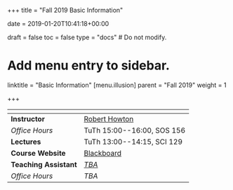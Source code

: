 +++
title = "Fall 2019 Basic Information"

date = 2019-01-20T10:41:18+00:00

draft = false
toc = false
type = "docs"  # Do not modify.

# Add menu entry to sidebar.
linktitle = "Basic Information"
[menu.illusion]
  parent = "Fall 2019"
  weight = 1

+++

|<span>                 |                                          |
|------------------     | -----------------------------------------|
| **Instructor**        | [Robert Howton <i class="far fa-envelope"></i>](mailto:rhowton@ku.edu.tr)                                      |
| _Office Hours_        | TuTh 15:00--16:00, SOS 156               |
| **Lectures**          | TuTh 13:00--14:15, SCI 129               |
| **Course Website**    | [Blackboard](https://ku.blackboard.com/) |
| **Teaching Assistant**| [_TBA_ <i class="far fa-envelope"></i>](mailto:rhowton@ku.edu.tr)                                      |
| _Office Hours_        | _TBA_                                    |

